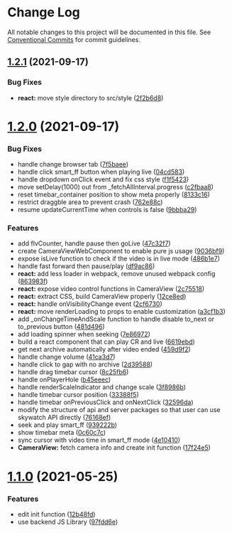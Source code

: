 # Change Log

All notable changes to this project will be documented in this file.
See [Conventional Commits](https://conventionalcommits.org) for commit guidelines.

## [1.2.1](https://github.com/Skywatch24/JS-Library/compare/@skywatch/react@1.2.0...@skywatch/react@1.2.1) (2021-09-17)


### Bug Fixes

* **react:** move style directory to src/style ([2f2b6d8](https://github.com/Skywatch24/JS-Library/commit/2f2b6d8b7642c2f6f1f06f544e94e21f3acfbbf5))





# [1.2.0](https://github.com/Skywatch24/JS-Library/compare/@skywatch/react@1.1.3...@skywatch/react@1.2.0) (2021-09-17)


### Bug Fixes

* handle change browser tab ([7f5baee](https://github.com/Skywatch24/JS-Library/commit/7f5baeedbf93bc6099fd728a3015c5809d680951))
* handle click smart_ff button when playing live ([04cd583](https://github.com/Skywatch24/JS-Library/commit/04cd583e7d4b39ac791cb956647520f7c268aec6))
* handle dropdown onClick event and fix css style ([f1f5423](https://github.com/Skywatch24/JS-Library/commit/f1f5423a9ba6dc3bf4e2c52812858d43e81a1f92))
* move setDelay(1000) out from _fetchAllInterval.progress ([c2fbaa8](https://github.com/Skywatch24/JS-Library/commit/c2fbaa83a1daefcd0dd80a5f4a265b2c90f22337))
* reset timebar_container position to show meta properly ([8133c16](https://github.com/Skywatch24/JS-Library/commit/8133c166497a4ae6f8cfe7004fc812afb8612021))
* restrict draggble area to prevent crash ([762e88c](https://github.com/Skywatch24/JS-Library/commit/762e88c5f1df3e5ab9815400a0d5246a30c84336))
* resume updateCurrentTime when controls is false ([9bbba29](https://github.com/Skywatch24/JS-Library/commit/9bbba29ec6fd0f21c2ca00bd6b234b29d858f3a0))


### Features

* add flvCounter, handle pause then goLive ([47c32f7](https://github.com/Skywatch24/JS-Library/commit/47c32f73adad5775988c532928c26687457f9103))
* create CameraViewWebComponent to enable pure js usage ([9036bf9](https://github.com/Skywatch24/JS-Library/commit/9036bf9845e5780b9069ef75e02f0f9a8e65db01))
* expose isLive function to check if the video is in live mode ([486b1e7](https://github.com/Skywatch24/JS-Library/commit/486b1e7f5d3ebc848bc059172b2b41ab4e08c013))
* handle fast forward then pause/play ([df9ac86](https://github.com/Skywatch24/JS-Library/commit/df9ac86db8f0469a59b0b4c47a6cdc0a4bbe4a27))
* **react:** add less loader in webpack, remove unused webpack config ([863983f](https://github.com/Skywatch24/JS-Library/commit/863983f9e2a62a125e179b07bf036749a3eac033))
* **react:** expose video control functions in CameraView ([2c75518](https://github.com/Skywatch24/JS-Library/commit/2c75518d0c8fb547dc2b9a8dd2afecfb532c3178))
* **react:** extract CSS, build CameraView properly ([12ce8ed](https://github.com/Skywatch24/JS-Library/commit/12ce8ed93a7ad1851bb16bda0c146d82fe305f40))
* **react:** handle onVisibilityChange event ([2cf6730](https://github.com/Skywatch24/JS-Library/commit/2cf6730d47ef7f01a86ce79ba64ece5c8a85520a))
* **react:** move renderLoading to props to enable customization ([a3cf1b3](https://github.com/Skywatch24/JS-Library/commit/a3cf1b3bda7a36826c0a2b4c06b71a80d8a5b17b))
* add _onChangeTimeAndScale function to handle disable to_next or to_previous button ([481d496](https://github.com/Skywatch24/JS-Library/commit/481d496040ea59f762b08d13f0e0f824f6788632))
* add loading spinner when seeking ([7e86972](https://github.com/Skywatch24/JS-Library/commit/7e86972c2bb6d6ac48eef03b49545db97548d658))
* build a react component that can play CR and live ([6619ebd](https://github.com/Skywatch24/JS-Library/commit/6619ebd9f309f7928892771a190f9e83930ffab0))
* get next archive automatically after video ended ([459d9f2](https://github.com/Skywatch24/JS-Library/commit/459d9f2dbd7dc51980329be8d8dc301e7c981419))
* handle change volume ([41ca3d7](https://github.com/Skywatch24/JS-Library/commit/41ca3d745c7d7ca6c80f3bee50a18aea3f0960f8))
* handle click to gap with no archive ([2d39588](https://github.com/Skywatch24/JS-Library/commit/2d395880b30210e0d00fd9f61c0ac7054abb4c6e))
* handle drag timebar cursor ([8c25fb6](https://github.com/Skywatch24/JS-Library/commit/8c25fb6c7cac3d3720e8ae14c4c2cee700e5dea6))
* handle onPlayerHole ([b45eeec](https://github.com/Skywatch24/JS-Library/commit/b45eeec606e05b69891f561e7bb1f9c7a6ad6582))
* handle renderScaleIndicator and change scale ([3f8986b](https://github.com/Skywatch24/JS-Library/commit/3f8986b2ca86c992eae6e54cece1ea8f5d69c1b0))
* handle timebar cursor position ([33388f5](https://github.com/Skywatch24/JS-Library/commit/33388f553015e949cefdeb90edc6c9dae29254b5))
* handle timebar onPreviousClick and onNextClick ([32596da](https://github.com/Skywatch24/JS-Library/commit/32596da43b89cb96c0b1b677e85e2984672d7d5d))
* modify the structure of api and server packages so that user can use skywatch API directly ([76168ef](https://github.com/Skywatch24/JS-Library/commit/76168ef068b3a96d628a0b47cf2396c04709722a))
* seek and play smart_ff ([939222b](https://github.com/Skywatch24/JS-Library/commit/939222b4d91d586d055c4594b4f76e8a7e3522ba))
* show timebar meta ([0c60c7c](https://github.com/Skywatch24/JS-Library/commit/0c60c7c3ff72aed792471b81b752bbe5f539fcc9))
* sync cursor with video time in smart_ff mode ([4e10410](https://github.com/Skywatch24/JS-Library/commit/4e10410a831c3baebefd00f83b6666174e1f6a5d))
* **CameraView:** fetch camera info and create init function ([17f24e5](https://github.com/Skywatch24/JS-Library/commit/17f24e588f3668a2f6bdd69696d869abf1934bb0))





# [1.1.0](https://github.com/Skywatch24/JS-Library/compare/@skywatch/react@1.0.5...@skywatch/react@1.1.0) (2021-05-25)


### Features

* edit init function ([12b48fd](https://github.com/Skywatch24/JS-Library/commit/12b48fd35c0e1827c56b55e625fc9a68a984c1b6))
* use backend JS Library ([97fdd6e](https://github.com/Skywatch24/JS-Library/commit/97fdd6e5531bb4cb0c6d4d56e92a6125313b8802))

